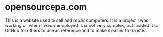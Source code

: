 # opensourcepa.com

This is a website used to sell and repair computers. It is a project I was working on when I was unemployed. It is not very complex, but I added it to GitHub for others to use as reference and to make it easier to transfer.

